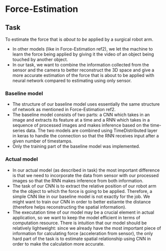# Force-Estimation

## Task
To estimate the force that is *about to be* applied by a surgical robot arm.
* In other models (like in Force-Estimation ref2), we let the machine to learn the force being applied by giving it the video of an object being touched by another object. 
* In our task, we want to combine the information collected from the sensor and the camera to better reconstruct the 3D space and give a more accurate estimation of the force that is about to be applied with neural network compared to estimating using only sensor.

### Baseline model
* The structure of our baseline model uses essentially the same structure of network as mentioned in Force-Estimation ref2.
* The baseline model consists of two parts: a CNN which takes in an image and extracts its feature at a time and a RNN which takes in a sequence of processed images and makes inference based on the time-series data. The two models are combined using TimeDistributed layer in keras to handle the connection so that the RNN receives input after a given number of timestamps.
* Only the training part of the baseline model was implemented. 

### Actual model
* In our actual model (as described in task) the most important difference is that we need to incorporate the data from sensor with our processed images so that the RNN makes inference from both information.
* The task of our CNN is to extract the relative position of our robot arm the the object to which the force is going to be applied. Therefore, a simple CNN like in our baseline model is not exactly for the job. We might want to train our CNN in order to better estiamte the distance (therefore helps reconstructing the spatial information).
* The executation time of our model may be a crucial element in actual application, so we want to keep the model efficient in terms of computation resource. There is intuition that our model should be relatively lightweight: since we already have the most important piece of information for calculating force (acceleration from sensor), the only hard part of the task is to estimate spatial relationship using CNN in order to make the calculation more accurate.
